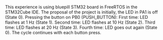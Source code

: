 This experience is using bluepill STM32 board in FreeRTOS in the STM32Cube IDE.
The proposal of the project is initially, the LED in PA1 is off (State 0).
Pressing the button on PB0 (PUSH_BUTTON):
First time: LED flashes at 1 Hz (State 1).
Second time: LED flashes at 10 Hz (State 2).
Third time: LED flashes at 20 Hz (State 3).
Fourth time: LED goes out again (State 0).
The cycle continues with each button press.
